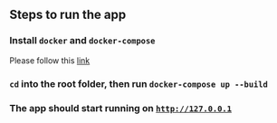 ## Steps to run the app

### Install `docker` and `docker-compose`

Please follow this [link](https://www.theserverside.com/blog/Coffee-Talk-Java-News-Stories-and-Opinions/How-to-install-Docker-and-docker-compose-on-Ubuntu)

### `cd` into the root folder, then run `docker-compose up --build`

### The app should start running on [`http://127.0.0.1`](http://127.0.0.1)
